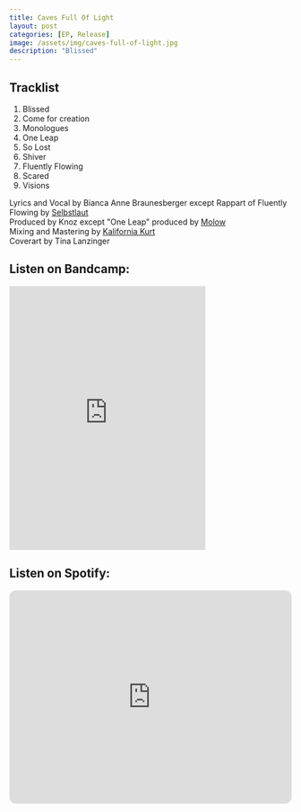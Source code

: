 ```yaml
---
title: Caves Full Of Light
layout: post
categories: [EP, Release]
image: /assets/img/caves-full-of-light.jpg
description: "Blissed"
---
```


## Tracklist

1. Blissed
1. Come for creation
1. Monologues
1. One Leap
1. So Lost
1. Shiver
1. Fluently Flowing
1. Scared
1. Visions



Lyrics and Vocal by Bianca Anne Braunesberger except Rappart of Fluently Flowing by [Selbstlaut](https://selbstlaut.bandcamp.com/)  
Produced by Knoz except "One Leap" produced by [Molow](https://nulluhreins.org/)  
Mixing and Mastering by [Kalifornia Kurt](https://soundcloud.com/kalifornia-kurt)  
Coverart by Tina Lanzinger  

## Listen on Bandcamp:
<iframe style="border: 0; width: 350px; height: 470px;" src="https://bandcamp.com/EmbeddedPlayer/album=3468071668/size=large/bgcol=ffffff/linkcol=0687f5/tracklist=false/transparent=true/" seamless><a href="https://quod.bandcamp.com/album/caves-full-of-light">Caves full of Light by Quod</a></iframe>

## Listen on Spotify:
<iframe style="border-radius:12px" src="https://open.spotify.com/embed/album/34w5FwyizigbNs68jwUadJ?utm_source=generator" width="100%" height="380" frameBorder="0" allowfullscreen="" allow="autoplay; clipboard-write; encrypted-media; fullscreen; picture-in-picture" loading="lazy"></iframe>
